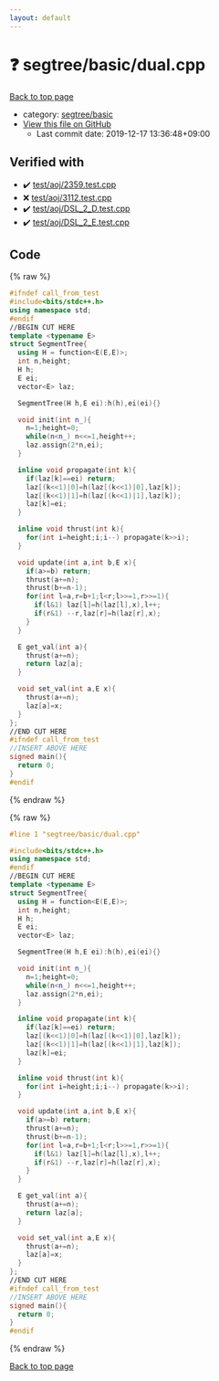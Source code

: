 ```yaml
---
layout: default
---
```


<!-- mathjax config similar to math.stackexchange -->
<script type="text/javascript" async
  src="https://cdnjs.cloudflare.com/ajax/libs/mathjax/2.7.5/MathJax.js?config=TeX-MML-AM_CHTML">
</script>
<script type="text/x-mathjax-config">
  MathJax.Hub.Config({
    TeX: { equationNumbers: { autoNumber: "AMS" }},
    tex2jax: {
      inlineMath: [ ['$','$'] ],
      processEscapes: true
    },
    "HTML-CSS": { matchFontHeight: false },
    displayAlign: "left",
    displayIndent: "2em"
  });
</script>

<script type="text/javascript" src="https://cdnjs.cloudflare.com/ajax/libs/jquery/3.4.1/jquery.min.js"></script>
<script src="https://cdn.jsdelivr.net/npm/jquery-balloon-js@1.1.2/jquery.balloon.min.js" integrity="sha256-ZEYs9VrgAeNuPvs15E39OsyOJaIkXEEt10fzxJ20+2I=" crossorigin="anonymous"></script>
<script type="text/javascript" src="../../../assets/js/copy-button.js"></script>
<link rel="stylesheet" href="../../../assets/css/copy-button.css" />


# :question: segtree/basic/dual.cpp

<a href="../../../index.html">Back to top page</a>

* category: <a href="../../../index.html#d554a8ac704505de7b361b88fc36eeb2">segtree/basic</a>
* <a href="{{ site.github.repository_url }}/blob/master/segtree/basic/dual.cpp">View this file on GitHub</a>
    - Last commit date: 2019-12-17 13:36:48+09:00




## Verified with

* :heavy_check_mark: <a href="../../../verify/test/aoj/2359.test.cpp.html">test/aoj/2359.test.cpp</a>
* :x: <a href="../../../verify/test/aoj/3112.test.cpp.html">test/aoj/3112.test.cpp</a>
* :heavy_check_mark: <a href="../../../verify/test/aoj/DSL_2_D.test.cpp.html">test/aoj/DSL_2_D.test.cpp</a>
* :heavy_check_mark: <a href="../../../verify/test/aoj/DSL_2_E.test.cpp.html">test/aoj/DSL_2_E.test.cpp</a>


## Code

<a id="unbundled"></a>
{% raw %}
```cpp
#ifndef call_from_test
#include<bits/stdc++.h>
using namespace std;
#endif
//BEGIN CUT HERE
template <typename E>
struct SegmentTree{
  using H = function<E(E,E)>;
  int n,height;
  H h;
  E ei;
  vector<E> laz;

  SegmentTree(H h,E ei):h(h),ei(ei){}

  void init(int n_){
    n=1;height=0;
    while(n<n_) n<<=1,height++;
    laz.assign(2*n,ei);
  }

  inline void propagate(int k){
    if(laz[k]==ei) return;
    laz[(k<<1)|0]=h(laz[(k<<1)|0],laz[k]);
    laz[(k<<1)|1]=h(laz[(k<<1)|1],laz[k]);
    laz[k]=ei;
  }

  inline void thrust(int k){
    for(int i=height;i;i--) propagate(k>>i);
  }

  void update(int a,int b,E x){
    if(a>=b) return;
    thrust(a+=n);
    thrust(b+=n-1);
    for(int l=a,r=b+1;l<r;l>>=1,r>>=1){
      if(l&1) laz[l]=h(laz[l],x),l++;
      if(r&1) --r,laz[r]=h(laz[r],x);
    }
  }

  E get_val(int a){
    thrust(a+=n);
    return laz[a];
  }

  void set_val(int a,E x){
    thrust(a+=n);
    laz[a]=x;
  }
};
//END CUT HERE
#ifndef call_from_test
//INSERT ABOVE HERE
signed main(){
  return 0;
}
#endif

```
{% endraw %}

<a id="bundled"></a>
{% raw %}
```cpp
#line 1 "segtree/basic/dual.cpp"

#include<bits/stdc++.h>
using namespace std;
#endif
//BEGIN CUT HERE
template <typename E>
struct SegmentTree{
  using H = function<E(E,E)>;
  int n,height;
  H h;
  E ei;
  vector<E> laz;

  SegmentTree(H h,E ei):h(h),ei(ei){}

  void init(int n_){
    n=1;height=0;
    while(n<n_) n<<=1,height++;
    laz.assign(2*n,ei);
  }

  inline void propagate(int k){
    if(laz[k]==ei) return;
    laz[(k<<1)|0]=h(laz[(k<<1)|0],laz[k]);
    laz[(k<<1)|1]=h(laz[(k<<1)|1],laz[k]);
    laz[k]=ei;
  }

  inline void thrust(int k){
    for(int i=height;i;i--) propagate(k>>i);
  }

  void update(int a,int b,E x){
    if(a>=b) return;
    thrust(a+=n);
    thrust(b+=n-1);
    for(int l=a,r=b+1;l<r;l>>=1,r>>=1){
      if(l&1) laz[l]=h(laz[l],x),l++;
      if(r&1) --r,laz[r]=h(laz[r],x);
    }
  }

  E get_val(int a){
    thrust(a+=n);
    return laz[a];
  }

  void set_val(int a,E x){
    thrust(a+=n);
    laz[a]=x;
  }
};
//END CUT HERE
#ifndef call_from_test
//INSERT ABOVE HERE
signed main(){
  return 0;
}
#endif

```
{% endraw %}

<a href="../../../index.html">Back to top page</a>

